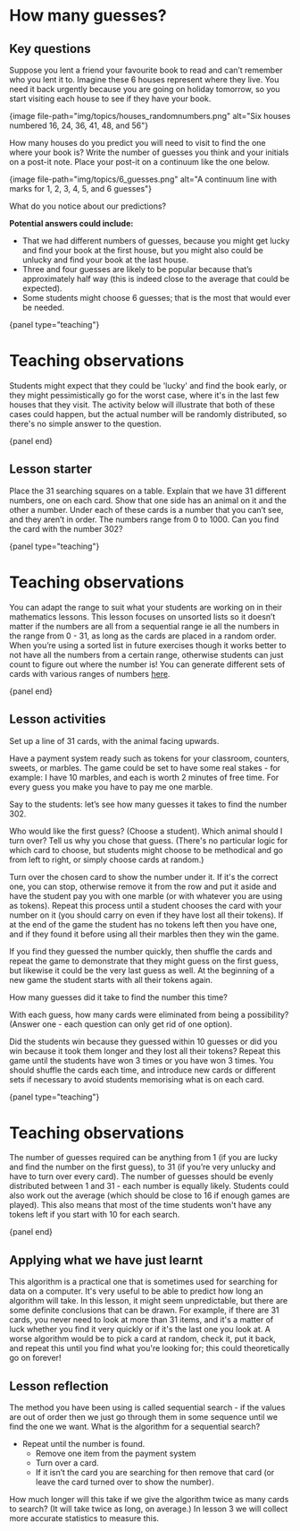 # How many guesses?

## Key questions

Suppose you lent a friend your favourite book to read and can’t remember who you lent it to. Imagine these 6 houses represent where they live. You need it back urgently because you are going on holiday tomorrow, so you start visiting each house to see if they have your book.

{image file-path="img/topics/houses_randomnumbers.png" alt="Six houses numbered 16, 24, 36, 41, 48, and 56"}

How many houses do you predict you will need to visit to find the one where your book is? Write the number of guesses you think and your initials on a post-it note. Place your post-it on a continuum like the one below.

{image file-path="img/topics/6_guesses.png" alt="A continuum line with marks for 1, 2, 3, 4, 5, and 6 guesses"}

What do you notice about our predictions?

**Potential answers could include:**

- That we had different numbers of guesses, because you might get lucky and find your book at the first house, but you might also could be unlucky and find your book at the last house.
- Three and four guesses are likely to be popular because that’s approximately half way (this is indeed close to the average that could be expected).
- Some students might choose 6 guesses; that is the most that would ever be needed.

{panel type="teaching"}

# Teaching observations

Students might expect that they could be 'lucky' and find the book early, or they might pessimistically go for the worst case, where it's in the last few houses that they visit. The activity below will illustrate that both of these cases could happen, but the actual number will be randomly distributed, so there's no simple answer to the question.

{panel end}

## Lesson starter

Place the 31 searching squares on a table. Explain that we have 31 different numbers, one on each card. Show that one side has an animal on it and the other a number. Under each of these cards is a number that you can’t see, and they aren’t in order. The numbers range from 0 to 1000. Can you find the card with the number 302?

{panel type="teaching"}

# Teaching observations

You can adapt the range to suit what your students are working on in their mathematics lessons. This lesson focuses on unsorted lists so it doesn’t matter if the numbers are all from a sequential range ie all the numbers in the range from 0 - 31, as long as the cards are placed in a random order. When you’re using a sorted list in future exercises though it works better to not have all the numbers from a certain range, otherwise students can just count to figure out where the number is! You can generate different sets of cards with various ranges of numbers [here]('resources:resource' 'searching-cards').

{panel end}

## Lesson activities

Set up a line of 31 cards, with the animal facing upwards.

Have a payment system ready such as tokens for your classroom, counters, sweets, or marbles. The game could be set to have some real stakes - for example: I have 10 marbles, and each is worth 2 minutes of free time. For every guess you make you have to pay me one marble.

Say to the students: let’s see how many guesses it takes to find the number 302.

Who would like the first guess? (Choose a student). Which animal should I turn over? Tell us why you chose that guess. (There's no particular logic for which card to choose, but students might choose to be methodical and go from left to right, or simply choose cards at random.)

Turn over the chosen card to show the number under it. If it's the correct one, you can stop, otherwise remove it from the row and put it aside and have the student pay you with one marble (or with whatever you are using as tokens). Repeat this process until a student chooses the card with your number on it (you should carry on even if they have lost all their tokens). If at the end of the game the student has no tokens left then you have one, and if they found it before using all their marbles then they win the game.

If you find they guessed the number quickly, then shuffle the cards and repeat the game to demonstrate that they might guess on the first guess, but likewise it could be the very last guess as well. At the beginning of a new game the student starts with all their tokens again.

How many guesses did it take to find the number this time?

With each guess, how many cards were eliminated from being a possibility? (Answer one - each question can only get rid of one option).

Did the students win because they guessed within 10 guesses or did you win because it took them longer and they lost all their tokens? Repeat this game until the students have won 3 times or you have won 3 times. You should shuffle the cards each time, and introduce new cards or different sets if necessary to avoid students memorising what is on each card.

{panel type="teaching"}

# Teaching observations

The number of guesses required can be anything from 1 (if you are lucky and find the number on the first guess), to 31 (if you’re very unlucky and have to turn over every card). The number of guesses should be evenly distributed between 1 and 31 - each number is equally likely. Students could also work out the average (which should be close to 16 if enough games are played). This also means that most of the time students won't have any tokens left if you start with 10 for each search.

{panel end}

## Applying what we have just learnt

This algorithm is a practical one that is sometimes used for searching for data on a computer. It's very useful to be able to predict how long an algorithm will take. In this lesson, it might seem unpredictable, but there are some definite conclusions that can be drawn. For example, if there are 31 cards, you never need to look at more than 31 items, and it's a matter of luck whether you find it very quickly or if it's the last one you look at. A worse algorithm would be to pick a card at random, check it, put it back, and repeat this until you find what you're looking for; this could theoretically go on forever!

## Lesson reflection

The method you have been using is called sequential search - if the values are out of order then we just go through them in some sequence until we find the one we want. What is the algorithm for a sequential search?

- Repeat until the number is found. 
    - Remove one item from the payment system
    - Turn over a card.
    - If it isn’t the card you are searching for then remove that card (or leave the card turned over to show the number).

How much longer will this take if we give the algorithm twice as many cards to search? (It will take twice as long, on average.) In lesson 3 we will collect more accurate statistics to measure this.
